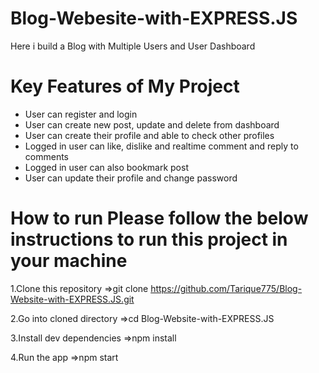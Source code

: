 # Blog-Webesite-with-EXPRESS.JS
Here i build a Blog with Multiple Users and User Dashboard

# Key Features of My Project
* User can register and login
* User can create new post, update and delete from dashboard
* User can create their profile and able to check other profiles
* Logged in user can like, dislike and realtime comment and reply to comments
* Logged in user can also bookmark post
* User can update their profile and change password

# How to run Please follow the below instructions to run this project in your machine

1.Clone this repository =>git clone https://github.com/Tarique775/Blog-Website-with-EXPRESS.JS.git

2.Go into cloned directory =>cd Blog-Website-with-EXPRESS.JS

3.Install dev dependencies =>npm install

4.Run the app =>npm start
